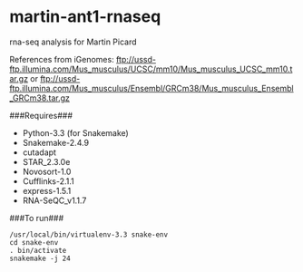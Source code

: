 martin-ant1-rnaseq
============

rna-seq analysis for Martin Picard

References from iGenomes:
<ftp://ussd-ftp.illumina.com/Mus_musculus/UCSC/mm10/Mus_musculus_UCSC_mm10.tar.gz>
or
<ftp://ussd-ftp.illumina.com/Mus_musculus/Ensembl/GRCm38/Mus_musculus_Ensembl_GRCm38.tar.gz>

###Requires###
- Python-3.3 (for Snakemake)
- Snakemake-2.4.9
- cutadapt
- STAR_2.3.0e
- Novosort-1.0
- Cufflinks-2.1.1
- express-1.5.1
- RNA-SeQC_v1.1.7

###To run###
```
/usr/local/bin/virtualenv-3.3 snake-env
cd snake-env
. bin/activate
snakemake -j 24
```